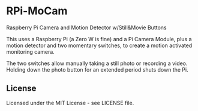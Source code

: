 # RPi-MoCam

Raspberry Pi Camera and Motion Detector w/Still&amp;Movie Buttons

This uses a Raspberry Pi (a Zero W is fine) and a Pi Camera Module, plus a
motion detector and two momentary switches, to create a motion activated
monitoring camera.

The two switches allow manually taking a still photo or recording a video.
Holding down the photo button for an extended period shuts down the Pi.

## License

Licensed under the MIT License - see LICENSE file.
